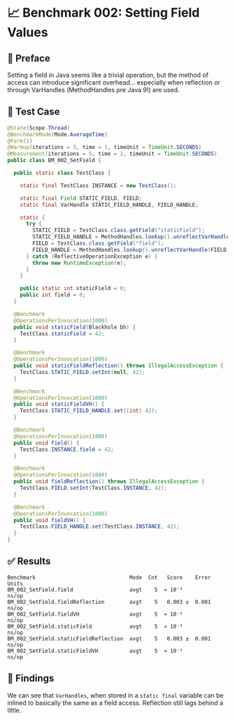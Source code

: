 # 📈 Benchmark 002: Setting Field Values

## 📘 Preface

Setting a field in Java seems like a trivial operation, but the method of access can introduce significant overhead... especially when reflection or through VarHandles (MethodHandles pre Java 9!) are used.

## 🔬 Test Case

```java
@State(Scope.Thread)
@BenchmarkMode(Mode.AverageTime)
@Fork(1)
@Warmup(iterations = 5, time = 1, timeUnit = TimeUnit.SECONDS)
@Measurement(iterations = 5, time = 1, timeUnit = TimeUnit.SECONDS)
public class BM_002_SetField {

  public static class TestClass {

    static final TestClass INSTANCE = new TestClass();

    static final Field STATIC_FIELD, FIELD;
    static final VarHandle STATIC_FIELD_HANDLE, FIELD_HANDLE;

    static {
      try {
        STATIC_FIELD = TestClass.class.getField("staticField");
        STATIC_FIELD_HANDLE = MethodHandles.lookup().unreflectVarHandle(STATIC_FIELD);
        FIELD = TestClass.class.getField("field");
        FIELD_HANDLE = MethodHandles.lookup().unreflectVarHandle(FIELD);
      } catch (ReflectiveOperationException e) {
        throw new RuntimeException(e);
      }
    }

    public static int staticField = 0;
    public int field = 0;
  }

  @Benchmark
  @OperationsPerInvocation(1000)
  public void staticField(Blackhole bh) {
    TestClass.staticField = 42;
  }

  @Benchmark
  @OperationsPerInvocation(1000)
  public void staticFieldReflection() throws IllegalAccessException {
    TestClass.STATIC_FIELD.setInt(null, 42);
  }

  @Benchmark
  @OperationsPerInvocation(1000)
  public void staticFieldVH() {
    TestClass.STATIC_FIELD_HANDLE.set((int) 42);
  }

  @Benchmark
  @OperationsPerInvocation(1000)
  public void field() {
    TestClass.INSTANCE.field = 42;
  }

  @Benchmark
  @OperationsPerInvocation(1000)
  public void fieldReflection() throws IllegalAccessException {
    TestClass.FIELD.setInt(TestClass.INSTANCE, 42);
  }

  @Benchmark
  @OperationsPerInvocation(1000)
  public void fieldVH() {
    TestClass.FIELD_HANDLE.set(TestClass.INSTANCE, 42);
  }
}
```

## ✅ Results

```
Benchmark                              Mode  Cnt   Score    Error  Units
BM_002_SetField.field                  avgt    5  ≈ 10⁻³           ns/op
BM_002_SetField.fieldReflection        avgt    5   0.003 ±  0.001  ns/op
BM_002_SetField.fieldVH                avgt    5  ≈ 10⁻³           ns/op
BM_002_SetField.staticField            avgt    5  ≈ 10⁻³           ns/op
BM_002_SetField.staticFieldReflection  avgt    5   0.003 ±  0.001  ns/op
BM_002_SetField.staticFieldVH          avgt    5  ≈ 10⁻³           ns/op
```

## 🔎 Findings

We can see that `VarHandles`, when stored in a `static final` variable can be inlined to basically the same as a field access. Reflection still lags behind a little.
